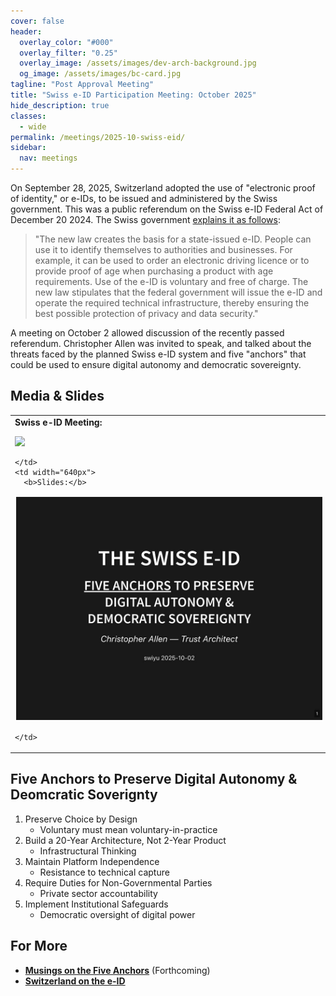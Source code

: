 ```yaml
---
cover: false
header:
  overlay_color: "#000"
  overlay_filter: "0.25"
  overlay_image: /assets/images/dev-arch-background.jpg
  og_image: /assets/images/bc-card.jpg
tagline: "Post Approval Meeting"
title: "Swiss e-ID Participation Meeting: October 2025"
hide_description: true
classes:
  - wide
permalink: /meetings/2025-10-swiss-eid/
sidebar:
  nav: meetings
---
```


On September 28, 2025, Switzerland adopted the use of "electronic proof of identity," or e-IDs, to be issued and administered by the Swiss government. This was a public referendum on the Swiss e-ID Federal Act of December 20 2024. The Swiss government [explains it as follows](https://www.admin.ch/gov/en/start/documentation/votes/20250928/e-id-act.html):

> "The new law creates the basis for a state-issued e-ID. People can use it to identify themselves to authorities and businesses. For example, it can be used to order an electronic driving licence or to provide proof of age when purchasing a product with age requirements. Use of the e-ID is voluntary and free of charge. The new law stipulates that the federal government will issue the e-ID and operate the required technical infrastructure, thereby ensuring the best possible protection of privacy and data security."

A meeting on October 2 allowed discussion of the recently passed referendum. Christopher Allen was invited to speak, and talked about the threats faced by the planned Swiss e-ID system and five "anchors" that could be used to ensure digital autonomy and democratic sovereignty.

## Media & Slides

<table width="100%">
  <tr>
    <td width="640px">
      <b>Swiss e-ID Meeting:</b>

<a href="https://www.youtube.com/watch?v=Tgu5kQuClOU&t=5447s"><img src="https://img.youtube.com/vi/Tgu5kQuClOU/hqdefault.jpg"></a>

    </td>
    <td width="640px">
      <b>Slides:</b>

<a href="/assets/pdfs/2025-10-swisseid.pdf"><img src="/assets/pdfs/2025-10-swisseid.jpg" style="border:2px solid white"></a>

    </td>
  </tr>
</table>

## Five Anchors to Preserve Digital Autonomy & Deomcratic Soverignty

1. Preserve Choice by Design
   - Voluntary must mean voluntary-in-practice
2. Build a 20-Year Architecture, Not 2-Year Product
   - Infrastructural Thinking
3. Maintain Platform Independence
   - Resistance to technical capture
4. Require Duties for Non-Governmental Parties
   - Private sector accountability
5. Implement Institutional Safeguards
   - Democratic oversight of digital power

## For More

* [**Musings on the Five Anchors**]() (Forthcoming)
* [**Switzerland on the e-ID**](https://www.eid.admin.ch/en/e-id-e)
